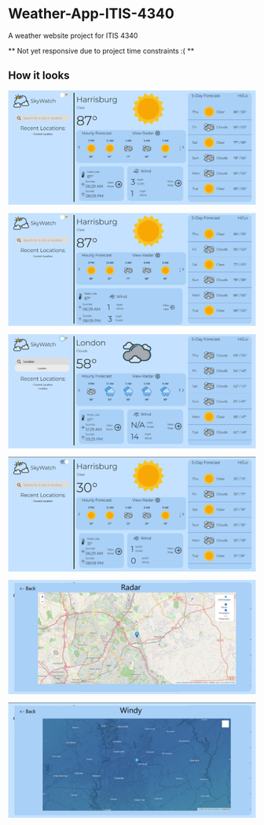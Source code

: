 # Weather-App-ITIS-4340
A weather website project for ITIS 4340

** Not yet responsive due to project time constraints :( **
## How it looks
![Main Page](https://github.com/DCAdams103/Weather-App-ITIS-4340/blob/main/weather-backend/weather-app/public/main1.png)

![Main Page2](https://github.com/DCAdams103/Weather-App-ITIS-4340/blob/main/weather-backend/weather-app/public/main2.png)

![Main Page3](https://github.com/DCAdams103/Weather-App-ITIS-4340/blob/main/weather-backend/weather-app/public/main3.png)

![Main Page4](https://github.com/DCAdams103/Weather-App-ITIS-4340/blob/main/weather-backend/weather-app/public/main4.png)

![Radar Map](https://github.com/DCAdams103/Weather-App-ITIS-4340/blob/main/weather-backend/weather-app/public/radar-map.png)

![Windy Map](https://github.com/DCAdams103/Weather-App-ITIS-4340/blob/main/weather-backend/weather-app/public/windy-map.png)
